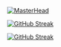 [![MasterHead](https://res.cloudinary.com/practicaldev/image/fetch/s--WXI5d2Ru--/c_limit%2Cf_auto%2Cfl_progressive%2Cq_66%2Cw_800/https://media1.tenor.com/images/0c34272909ee2a4db5606a014082312b/tenor.gif%3Fitemid%3D15828752)]([your_github_link](https://github.com/giorgigelashvili12))

[![GitHub Streak](https://github-readme-streak-stats.herokuapp.com?user=giorgigelashvili12&theme=dracula&date_format=M%20j%5B%2C%20Y%5D&hide_current_streak=true&hide_longest_streak=true)](https://git.io/streak-stats)

<a href="https://git.io/streak-stats"><img src="https://github-readme-streak-stats.herokuapp.com?user=Gio&theme=dracula&date_format=M%20j%5B%2C%20Y%5D" alt="GitHub Streak" /></a>